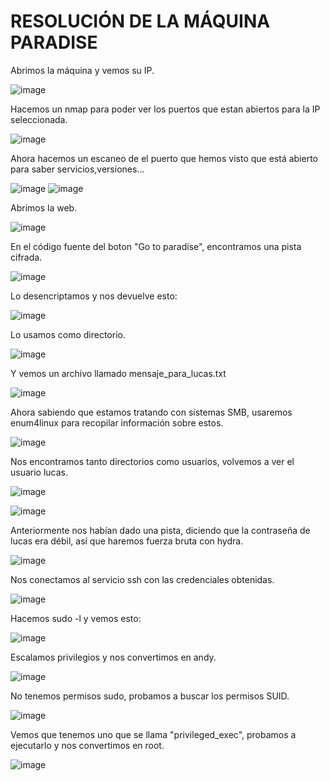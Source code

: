 # RESOLUCIÓN DE LA MÁQUINA PARADISE

Abrimos la máquina y vemos su IP.

![image](https://github.com/user-attachments/assets/153682ad-146f-46cd-9074-fbff4e578a67)

Hacemos un nmap para poder ver los puertos que estan abiertos para la IP seleccionada.

![image](https://github.com/user-attachments/assets/d589e207-666a-49f6-9666-4afd69a71f11)

Ahora hacemos un escaneo de el puerto que hemos visto que está abierto para saber servicios,versiones...

![image](https://github.com/user-attachments/assets/b5da516f-a5db-44e1-b8d2-0eca852603e2)
![image](https://github.com/user-attachments/assets/86c7a344-eeff-423f-a7f8-1285695fed9a)

Abrimos la web.

![image](https://github.com/user-attachments/assets/c5ee107b-1850-4aed-a2ec-ac5d8be46a50)

En el código fuente del boton "Go to paradise", encontramos una pista cifrada.

![image](https://github.com/user-attachments/assets/6a831237-9490-41af-83b1-e90241777a4a)

Lo desencriptamos y nos devuelve esto: 

![image](https://github.com/user-attachments/assets/95bbfec9-fb9c-44f6-92e3-2b8915007007)

Lo usamos como directorio.

![image](https://github.com/user-attachments/assets/db847d9e-7bda-43ec-9988-48660142d26f)

Y vemos un archivo llamado mensaje_para_lucas.txt

![image](https://github.com/user-attachments/assets/9eee20da-840c-4b2f-89a6-62dd9203e391)

Ahora sabiendo que estamos tratando con sistemas SMB, usaremos enum4linux para recopilar información sobre estos.

![image](https://github.com/user-attachments/assets/ed565173-89c9-4c65-8d03-73ada2112342)

Nos encontramos tanto directorios como usuarios, volvemos a ver el usuario lucas.

![image](https://github.com/user-attachments/assets/387bc17d-31a7-41d2-8234-ace6561b1985)

![image](https://github.com/user-attachments/assets/f49047ed-0c25-4b24-bf7a-e0ed184ba1c7)

Anteriormente nos habían dado una pista, diciendo que la contraseña de lucas era débil, así que haremos fuerza bruta con hydra.

![image](https://github.com/user-attachments/assets/fad2711f-4493-4a42-bca0-d6d186682416)

Nos conectamos al servicio ssh con las credenciales obtenidas.

![image](https://github.com/user-attachments/assets/0f577efb-f0be-4582-9ff6-dc394cd75148)

Hacemos sudo -l y vemos esto:

![image](https://github.com/user-attachments/assets/1f0523ef-401a-4c6a-af6c-1520a68ec99c)

Escalamos privilegios y nos convertimos en andy.

![image](https://github.com/user-attachments/assets/2c938bed-4644-48db-a06f-4df10a200263)

No tenemos permisos sudo, probamos a buscar los permisos SUID.

![image](https://github.com/user-attachments/assets/4e330ed6-b81e-483d-a501-f022bfa6ef42)

Vemos que tenemos uno que se llama "privileged_exec", probamos a ejecutarlo y nos convertimos en root.

![image](https://github.com/user-attachments/assets/5bd2ebdc-d126-45c4-b9c3-77f187af6146)
